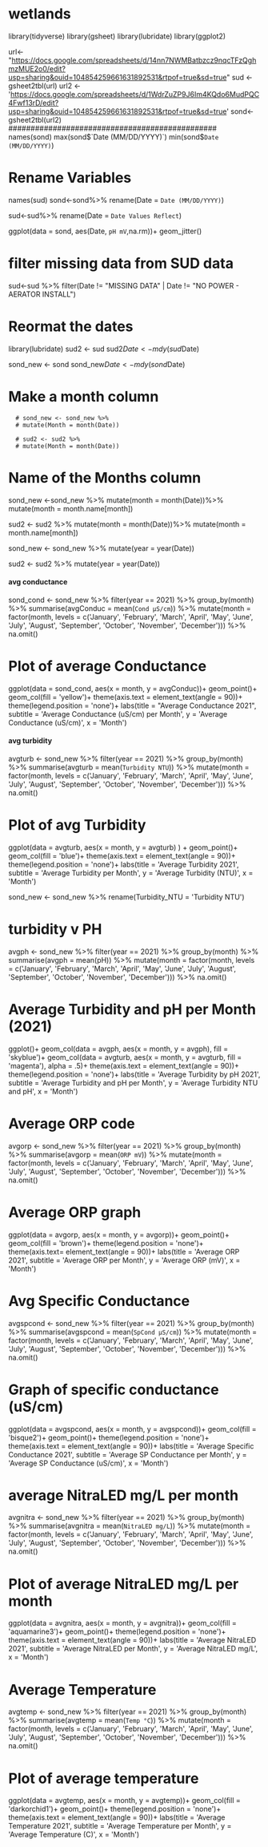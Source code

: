 # wetlands

library(tidyverse)
library(gsheet)
library(lubridate)
library(ggplot2)

url<-"https://docs.google.com/spreadsheets/d/14nn7NWMBatbzcz9nqcTFzQghmzMUE2o0/edit?usp=sharing&ouid=104854259661631892531&rtpof=true&sd=true"
sud <-gsheet2tbl(url)
url2 <- 'https://docs.google.com/spreadsheets/d/1WdrZuZP9J6Im4KQdo6MudPQC4Fwf13rD/edit?usp=sharing&ouid=104854259661631892531&rtpof=true&sd=true'
sond<-gsheet2tbl(url2)
###############################################
names(sond)
max(sond$`Date (MM/DD/YYYY)`)
min(sond$`Date (MM/DD/YYYY)`)

# Rename Variables
names(sud)
sond<-sond%>%
  rename(Date = `Date (MM/DD/YYYY)`)

sud<-sud%>%
  rename(Date = `Date Values Reflect`)

ggplot(data = sond, aes(Date, `pH mV`,na.rm))+
  geom_jitter()

# filter missing data from SUD data 
sud<-sud %>%
  filter(Date != "MISSING DATA" | Date != "NO POWER - AERATOR INSTALL")

# Reormat the dates 

library(lubridate)
sud2 <- sud
sud2$Date <- mdy(sud$Date)

sond_new <- sond
sond_new$Date <- mdy(sond$Date)



# Make a month column 
      # sond_new <- sond_new %>% 
      # mutate(Month = month(Date))

      # sud2 <- sud2 %>% 
      # mutate(Month = month(Date))

# Name of the Months column 

sond_new <-sond_new %>%
  mutate(month = month(Date))%>%
  mutate(month = month.name[month])

sud2 <- sud2 %>%
  mutate(month = month(Date))%>%
  mutate(month = month.name[month])

sond_new <- sond_new %>% 
  mutate(year = year(Date))

sud2 <- sud2 %>% 
  mutate(year = year(Date))

#### avg conductance

sond_cond <- sond_new %>% 
  filter(year == 2021) %>% 
  group_by(month) %>% 
  summarise(avgConduc = mean(`Cond µS/cm`)) %>% 
  mutate(month = factor(month,
                        levels = c('January', 'February', 
                                   'March', 
                                   'April', 
                                   'May', 'June', 
                                   'July', 'August', 'September', 
                                   'October', 'November', 'December'))) %>% 
  na.omit()
 
# Plot of average Conductance 

ggplot(data = sond_cond, aes(x = month, y = avgConduc))+
  geom_point()+
  geom_col(fill = 'yellow')+
theme(axis.text = element_text(angle = 90))+
  theme(legend.position = 'none')+
  labs(title = "Average Conductance 2021",
       subtitle = 'Average Conductance (uS/cm) per Month',
       y = 'Average Conductance (uS/cm)',
       x = 'Month')

#### avg turbidity 

avgturb <- sond_new %>% 
  filter(year == 2021) %>% 
  group_by(month) %>% 
  summarise(avgturb = mean(`Turbidity NTU`)) %>% 
  mutate(month = factor(month,
  levels = c('January', 'February', 
             'March', 
             'April', 
             'May', 'June', 
            'July', 'August', 'September', 
            'October', 'November', 'December'))) %>% 
  na.omit()

# Plot of avg Turbidity 

ggplot(data = avgturb, aes(x = month, y = avgturb) ) +
  geom_point()+
  geom_col(fill = 'blue')+
  theme(axis.text = element_text(angle = 90))+
  theme(legend.position = 'none')+
  labs(title = 'Average Turbidity 2021',
       subtitle = 'Average Turbidity per Month',
       y = 'Average Turbidity (NTU)',
       x = 'Month')

sond_new <- sond_new %>% 
  rename(Turbidity_NTU = 'Turbidity NTU')

# turbidity v PH 
avgph <- sond_new %>% 
  filter(year == 2021) %>% 
 group_by(month) %>% 
  summarise(avgph = mean(pH)) %>% 
mutate(month = factor(month,
                      levels = c('January', 'February', 
                                 'March', 
                                 'April', 
                                 'May', 'June', 
                                 'July', 'August', 'September', 
                                 'October', 'November', 'December'))) %>% 
  na.omit()

# Average Turbidity and pH per Month (2021)

ggplot()+
  geom_col(data = avgph, aes(x = month, y = avgph), 
           fill = 'skyblue')+
  geom_col(data = avgturb, aes(x = month, y = avgturb, 
           fill = 'magenta'), alpha = .5)+ 
theme(axis.text = element_text(angle = 90))+
  theme(legend.position = 'none')+
  labs(title = 'Average Turbidity by pH 2021',
       subtitle = 'Average Turbidity and pH per Month',
       y = 'Average Turbidity NTU and pH',
       x = 'Month')

# Average ORP code 

avgorp <- sond_new %>% 
  filter(year == 2021) %>% 
  group_by(month) %>% 
  summarise(avgorp = mean(`ORP mV`)) %>% 
  mutate(month = factor(month,
                        levels = c('January', 'February', 
                                   'March', 
                                   'April', 
                                   'May', 'June', 
                                   'July', 'August', 'September', 
                                   'October', 'November', 'December'))) %>% 
  na.omit()

# Average ORP graph 

ggplot(data = avgorp, aes(x = month, y = avgorp))+
  geom_point()+
  geom_col(fill = 'brown')+
  theme(legend.position = 'none')+
  theme(axis.text= element_text(angle = 90))+
  labs(title = 'Average ORP 2021', 
       subtitle = 'Average ORP per Month', 
       y = 'Average ORP (mV)', 
       x = 'Month')

# Avg Specific Conductance
avgspcond <- sond_new %>% 
  filter(year == 2021) %>% 
  group_by(month) %>% 
  summarise(avgspcond = mean(`SpCond µS/cm`)) %>% 
  mutate(month = factor(month,
                        levels = c('January', 'February', 
                                   'March', 
                                   'April', 
                                   'May', 'June', 
                                   'July', 'August', 'September', 
                                   'October', 'November', 'December'))) %>% 
  na.omit()

# Graph of specific conductance (uS/cm)

ggplot(data = avgspcond, aes(x = month, y = avgspcond))+
  geom_col(fill = 'bisque2')+
  geom_point()+
  theme(legend.position = 'none')+
  theme(axis.text = element_text(angle = 90))+
  labs(title = 'Average Specific Conductance 2021', 
       subtitle = 'Average SP Conductance per Month', 
       y = 'Average SP Conductance (uS/cm)', 
       x = 'Month')

# average NitraLED mg/L per month 
avgnitra <- sond_new %>% 
  filter(year == 2021) %>% 
  group_by(month) %>% 
  summarise(avgnitra = mean(`NitraLED mg/L`)) %>% 
  mutate(month = factor(month,
                        levels = c('January', 'February', 
                                   'March', 
                                   'April', 
                                   'May', 'June', 
                                   'July', 'August', 'September', 
                                   'October', 'November', 'December'))) %>% 
  na.omit()

# Plot of average NitraLED mg/L per month 

ggplot(data = avgnitra, aes(x = month, y = avgnitra))+
  geom_col(fill = 'aquamarine3')+
  geom_point()+
  theme(legend.position = 'none')+
  theme(axis.text = element_text(angle = 90))+
  labs(title = 'Average NitraLED 2021', 
       subtitle = 'Average NitraLED per Month', 
       y = 'Average NitraLED mg/L', 
       x = 'Month')

# Average Temperature 
avgtemp <- sond_new %>% 
  filter(year == 2021) %>% 
  group_by(month) %>% 
  summarise(avgtemp = mean(`Temp °C`)) %>% 
  mutate(month = factor(month,
                        levels = c('January', 'February', 
                                   'March', 
                                   'April', 
                                   'May', 'June', 
                                   'July', 'August', 'September', 
                                   'October', 'November', 'December'))) %>% 
  na.omit()

# Plot of average temperature 

ggplot(data = avgtemp, aes(x = month, y = avgtemp))+
  geom_col(fill = 'darkorchid1')+
  geom_point()+
  theme(legend.position = 'none')+
  theme(axis.text = element_text(angle = 90))+
  labs(title = 'Average Temperature 2021', 
       subtitle = 'Average Temperature per Month', 
       y = 'Average Temperature (C)', 
       x = 'Month')
